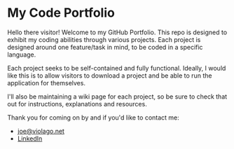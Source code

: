 My Code Portfolio
=================

Hello there visitor! Welcome to my GitHub Portfolio. This repo is designed to exhibit my coding abilities through various projects. Each project is designed around one feature/task in mind, to be coded in a specific language. 

Each project seeks to be self-contained and fully functional. Ideally, I would like this is to allow visitors to download a project and be able to run the application for themselves.

I'll also be maintaining a wiki page for each project, so be sure to check that out for instructions, explanations and resources.

Thank you for coming on by and if you'd like to contact me:
-	[joe@violago.net][email]
-	[LinkedIn][linkedin]

[email]: mailto:joe@violago.net
[linkedin]: http://www.linkedin.com/pub/joseph-violago/42/b11/52b